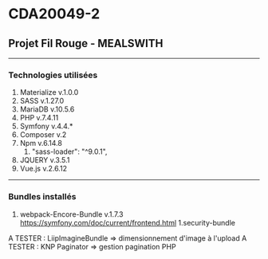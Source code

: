 # CDA20049-2
## Projet Fil Rouge - **MEALSWITH**

___
### Technologies utilisées
1. Materialize v.1.0.0
1. SASS v.1.27.0
1. MariaDB v.10.5.6
1. PHP v.7.4.11
1. Symfony v.4.4.*
1. Composer v.2
1. Npm v.6.14.8
    1. "sass-loader": "^9.0.1",
1. JQUERY v.3.5.1
1. Vue.js v.2.6.12
___
### Bundles installés
1. webpack-Encore-Bundle v.1.7.3
<https://symfony.com/doc/current/frontend.html>
1.security-bundle

A TESTER : LiipImagineBundle => dimensionnement d'image à l'upload
A TESTER : KNP Paginator => gestion pagination PHP
